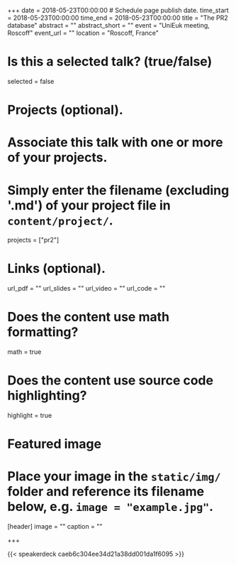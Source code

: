 +++
date = 2018-05-23T00:00:00  # Schedule page publish date.
time_start = 2018-05-23T00:00:00
time_end = 2018-05-23T00:00:00
title = "The PR2 database"
abstract = ""
abstract_short = ""
event = "UniEuk meeting, Roscoff"
event_url = ""
location = "Roscoff, France"

# Is this a selected talk? (true/false)
selected = false

# Projects (optional).
#   Associate this talk with one or more of your projects.
#   Simply enter the filename (excluding '.md') of your project file in `content/project/`.
projects = ["pr2"]

# Links (optional).
url_pdf = ""
url_slides = ""
url_video = ""
url_code = ""

# Does the content use math formatting?
math = true

# Does the content use source code highlighting?
highlight = true

# Featured image
# Place your image in the `static/img/` folder and reference its filename below, e.g. `image = "example.jpg"`.
[header]
image = ""
caption = ""

+++

{{< speakerdeck caeb6c304ee34d21a38dd001da1f6095 >}}

